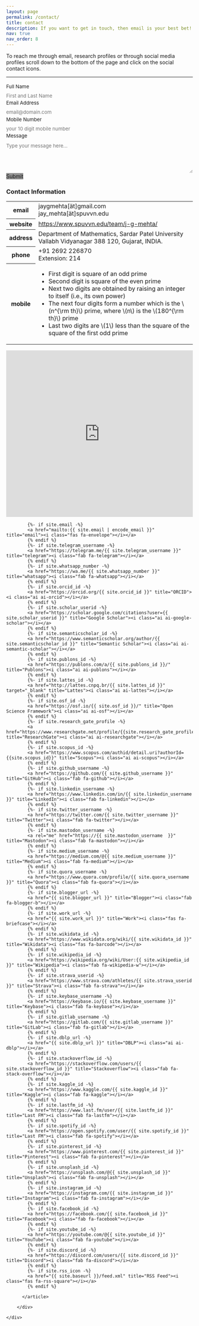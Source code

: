 ```yaml
---
layout: page
permalink: /contact/
title: contact
description: If you want to get in touch, then email is your best bet! Alternately, submit the following form to send me a quick message.
nav: true
nav_order: 8
---
```

To reach me through email, research profiles or through social media profiles scroll down to the bottom of the page and click on the social contact icons.

-------------
<form id="fs-frm" name="simple-contact-form" accept-charset="utf-8" action="https://formspree.io/f/mrgwgzqz" method="post">
  <fieldset id="fs-frm-inputs">
    <label for="full-name">Full Name</label>
    <input type="text" name="name" id="full-name" placeholder="First and Last Name" required="">
    <label for="email-address">Email Address</label>
    <input type="email" name="_replyto" id="email-address" placeholder="email@domain.com" required="">
    <label for="phone-number">Mobile Number</label>
    <input type="tel" name="phone" id="phone-number" placeholder="your 10 digit mobile number" required="" pattern="[6789][0-9]{9}" title="Please enter a valid 10 digit mobile number">
    <label for="message">Message</label>
    <textarea rows="5" name="message" id="message" placeholder="Type your message here..." required=""></textarea>
    <input type="hidden" name="_subject" id="email-subject" value="Contact Form Submission">
  </fieldset>
  <input type="submit" value="Submit">
</form><style>/* reset */
#fs-frm input,
#fs-frm select,
#fs-frm textarea,
#fs-frm fieldset,
#fs-frm optgroup,
#fs-frm label,
#fs-frm #card-element:disabled {
  font-family: inherit;
  font-size: 100%;
  color: inherit;
  border: none;
  border-radius: 0;
  display: block;
  width: 100%;
  padding: 0;
  margin: 0;
  -webkit-appearance: none;
  -moz-appearance: none;
}
#fs-frm label,
#fs-frm legend,
#fs-frm ::placeholder {
  font-size: .825rem;
  margin-bottom: .5rem;
  padding-top: .2rem;
  display: flex;
  align-items: baseline;
}
#fs-frm textarea {
  background-color: inherit;
}

/* border, padding, margin, width */
#fs-frm input,
#fs-frm select,
#fs-frm textarea,
#fs-frm #card-element {
  border: 1px solid;
  <!-- background-color: rgba(255,255,255,0.9); -->
  background-color: #929292;
  padding: .75em 1rem;
  margin-bottom: 1.5rem;
}
#fs-frm input:focus,
#fs-frm select:focus,
#fs-frm textarea:focus {
  background-color: inherit;
  outline-style: solid;
  outline-width: thin;
  outline-color: inherit;
  outline-offset: -1px;
}
#fs-frm [type="text"],
#fs-frm [type="message"],
#fs-frm [type="tel"],
#fs-frm [type="email"] {
  width: 100%;
  background-color: inherit;
}
#fs-frm [type="button"],
#fs-frm [type="submit"],
#fs-frm [type="reset"] {
  width: auto;
  cursor: pointer;
  -webkit-appearance: button;
  -moz-appearance: button;
  appearance: button;
  background-color: #929292;
}
#fs-frm [type="button"]:focus,
#fs-frm [type="submit"]:focus,
#fs-frm [type="reset"]:focus {
  outline: none;
}
#fs-frm [type="submit"],
#fs-frm [type="reset"] {
  margin-bottom: 0;
}
#fs-frm select {
  text-transform: none;
  background-color: inherit;
}

#fs-frm [type="checkbox"] {
  -webkit-appearance: checkbox;
  -moz-appearance: checkbox;
  appearance: checkbox;
  display: inline-block;
  width: auto;
  margin: 0 .5em 0 0 !important;
}

#fs-frm [type="radio"] {
  -webkit-appearance: radio;
  -moz-appearance: radio;
  appearance: radio;
}

/* address, locale */
#fs-frm fieldset.locale input[name="city"],
#fs-frm fieldset.locale select[name="state"],
#fs-frm fieldset.locale input[name="postal-code"] {
  display: inline;
}
#fs-frm fieldset.locale input[name="city"] {
  width: 52%;
}
#fs-frm fieldset.locale select[name="state"],
#fs-frm fieldset.locale input[name="postal-code"] {
  width: 20%;
}
#fs-frm fieldset.locale input[name="city"],
#fs-frm fieldset.locale select[name="state"] {
  margin-right: 3%;
}
</style>
-------------
<div class="container mt-5"> <article> <div class="cv"> <div class="card mt-3 p-3"> <h3 class="card-title font-weight-medium">Contact Information</h3> 
<!-- **Contact Details**

<div class="news"> -->
  <div class="table-responsive coordinates">
    <table class="table table-sm table-borderless">
      <tbody><tr>
          <th scope="row">
              <i class="fas fa-envelope"></i> 
              email
          </th>
        <td>
                  <i class="email"></i> 
                  jaygmehta[ät]gmail.com<br>
                  jay_mehta[ät]spuvvn.edu<br>                 
        </td>
      </tr>
      <tr>
      <tr>
          <th scope="row">
              <i class="fa fa-globe"></i> 
              website
          </th>
        <td>       
                  <i class="address"></i> 
                  <a href="https://www.spuvvn.edu/team/j-g-mehta/" target="_blank">https://www.spuvvn.edu/team/j-g-mehta/</a>
                  <br>                    
        </td>
      </tr>
          <th scope="row">
              <i class="fa fa-university"></i> 
              <!-- <i class="fa fa-map-marker"></i>  -->
                address  
          </th>
        <td>       
                  <i class="address"></i> 
                  Department of Mathematics, 
                  Sardar Patel University<br>
                  Vallabh Vidyanagar 388 120, Gujarat, INDIA.<br>                    
        </td>
      </tr>
      <tr>
          <th scope="row">
              <i class="fas fa-phone"></i> 
              phone
          </th>
        <td>       
                  <i class="phone"></i> 
                  +91 2692 226870 <br>
                  Extension: 214
        </td>
      </tr>
      <tr>
          <th scope="row">
              <i class="fas fa-mobile"></i> 
              mobile
          </th>
        <td>      
                <i class="phone"></i> 
                <ul>
                  <li>First digit is square of an odd prime</li>
                  <li>Second digit is square of the even prime</li>
                  <li>Next two digits are obtained by raising an integer to itself (i.e., its own power)</li>
                  <li>The next four digits form a number which is the \(n^{\rm th}\) prime, where \(n\) is the \(180^{\rm th}\) prime</li>
                  <li>Last two digits are \(1\) less than the square of the square of the first odd prime</li>
                </ul>
        </td>
      </tr>
      <!-- <tr>
          <th scope="row">
              <i class="fas fa-door-open"></i> 
              office hour
          </th>
        <td>       
                  <i class="office hour"></i> 
                  11-5      
        </td>
      </tr> -->
    </tbody></table>
    <iframe src="https://www.google.com/maps/embed?pb=!1m18!1m12!1m3!1d1067.4278822499389!2d72.92456288158264!3d22.55411656332074!2m3!1f0!2f0!3f0!3m2!1i1024!2i768!4f13.1!3m3!1m2!1s0x395e4e737f7552e1%3A0xb7a140ae7520e80!2sP%20G%20Dept.%20of%20Business%20Studies!5e0!3m2!1sen!2sde!4v1695232343613!5m2!1sen!2sde" width="100%" height="450" style="border:0;" allowfullscreen="" loading="lazy" referrerpolicy="no-referrer-when-downgrade"></iframe>
    <!-- <iframe src="https://www.google.com/maps/embed?pb=!1m18!1m12!1m3!1d805.0605182980033!2d9.980505928736244!3d53.466260609089225!2m3!1f0!2f0!3f0!3m2!1i1024!2i768!4f13.1!3m3!1m2!1s0x47b191b0d1bed7bf%3A0x9eb9debb15ee67b4!2sHamburg%20Innovation%20Port!5e0!3m2!1sen!2sde!4v1657726102181!5m2!1sen!2sde" width="100%" height="450" style="border:0;" allowfullscreen="" loading="lazy" referrerpolicy="no-referrer-when-downgrade"></iframe> </div> </div>  -->
    <!-- </article> -->
  </div>
</div>

<!-- ------------ -->

<!-- To reach me through email or to connect with me through research profiles or social media profiles click on the social contact icons given below. -->

<div class="container mt-5">
      <!-- page.html -->
        <div class="post">
          <article>
<div class="social">
<div class="contact-icons">
<!-- <a href="mailto:jay_mehta@spuvvn.edu" title="email"><i class="fas fa-envelope"></i></a>
            <a href="https://orcid.org/0000-0003-1739-9639" title="ORCID" rel="external nofollow noopener" target="_blank"><i class="ai ai-orcid"></i></a>
            <a href="https://scholar.google.com/citations?user=X7DozG4AAAAJ" title="Google Scholar" rel="external nofollow noopener" target="_blank"><i class="ai ai-google-scholar"></i></a>
            <a href="https://github.com/jaygmehta" title="GitHub" rel="external nofollow noopener" target="_blank"><i class="fab fa-github"></i></a>
            <a href="https://publons.com/wos-op/a/AGY-1426-2022/" title="Publons" rel="external nofollow noopener" target="_blank"><i class="fab fa-publons"></i></a> -->

            {%- if site.email -%}
            <a href="mailto:{{ site.email | encode_email }}" title="email"><i class="fas fa-envelope"></i></a>
            {% endif %}
            {%- if site.telegram_username -%}
            <a href="https://telegram.me/{{ site.telegram_username }}" title="telegram"><i class="fab fa-telegram"></i></a>
            {% endif %}
            {%- if site.whatsapp_number -%}
            <a href="https://wa.me/{{ site.whatsapp_number }}" title="whatsapp"><i class="fab fa-whatsapp"></i></a>
            {% endif %}
            {%- if site.orcid_id -%}
            <a href="https://orcid.org/{{ site.orcid_id }}" title="ORCID"><i class="ai ai-orcid"></i></a>
            {% endif %}
            {%- if site.scholar_userid -%}
            <a href="https://scholar.google.com/citations?user={{ site.scholar_userid }}" title="Google Scholar"><i class="ai ai-google-scholar"></i></a>
            {% endif %}
            {%- if site.semanticscholar_id -%}
            <a href="https://www.semanticscholar.org/author/{{ site.semanticscholar_id }}" title="Semantic Scholar"><i class="ai ai-semantic-scholar"></i></a>
            {% endif %}
            {%- if site.publons_id -%}
            <a href="https://publons.com/a/{{ site.publons_id }}/" title="Publons"><i class="ai ai-publons"></i></a>
            {% endif %}
            {%- if site.lattes_id -%}
            <a href="http://lattes.cnpq.br/{{ site.lattes_id }}" target="_blank" title="Lattes"><i class="ai ai-lattes"></i></a>
            {% endif %}
            {%- if site.osf_id -%}
            <a href="https://osf.io/{{ site.osf_id }}/" title="Open Science Framework"><i class="ai ai-osf"></i></a>
            {% endif %}
            {%- if site.research_gate_profile -%}
            <a href="https://www.researchgate.net/profile/{{site.research_gate_profile}}/" title="ResearchGate"><i class="ai ai-researchgate"></i></a>
            {% endif %}
            {%- if site.scopus_id -%}
            <a href="https://www.scopus.com/authid/detail.uri?authorId={{site.scopus_id}}" title="Scopus"><i class="ai ai-scopus"></i></a>
            {% endif %}
            {%- if site.github_username -%}
            <a href="https://github.com/{{ site.github_username }}" title="GitHub"><i class="fab fa-github"></i></a>
            {% endif %}
            {%- if site.linkedin_username -%}
            <a href="https://www.linkedin.com/in/{{ site.linkedin_username }}" title="LinkedIn"><i class="fab fa-linkedin"></i></a>
            {% endif %}
            {%- if site.twitter_username -%}
            <a href="https://twitter.com/{{ site.twitter_username }}" title="Twitter"><i class="fab fa-twitter"></i></a>
            {% endif %}
            {%- if site.mastodon_username -%}
            <a rel="me" href="https://{{ site.mastodon_username  }}" title="Mastodon"><i class="fab fa-mastodon"></i></a>
            {% endif %}
            {%- if site.medium_username -%}
            <a href="https://medium.com/@{{ site.medium_username }}" title="Medium"><i class="fab fa-medium"></i></a>
            {% endif %}
            {%- if site.quora_username -%}
            <a href="https://www.quora.com/profile/{{ site.quora_username }}" title="Quora"><i class="fab fa-quora"></i></a>
            {% endif %}
            {%- if site.blogger_url -%}
            <a href="{{ site.blogger_url }}" title="Blogger"><i class="fab fa-blogger-b"></i></a>
            {% endif %}
            {%- if site.work_url -%}
            <a href="{{ site.work_url }}" title="Work"><i class="fas fa-briefcase"></i></a>
            {% endif %}
            {%- if site.wikidata_id -%}
            <a href="https://www.wikidata.org/wiki/{{ site.wikidata_id }}" title="Wikidata"><i class="fas fa-barcode"></i></a>
            {% endif %}
            {%- if site.wikipedia_id -%}
            <a href="https://wikipedia.org/wiki/User:{{ site.wikipedia_id }}" title="Wikipedia"><i class="fab fa-wikipedia-w"></i></a>
            {% endif %}
            {%- if site.strava_userid -%}
            <a href="https://www.strava.com/athletes/{{ site.strava_userid }}" title="Strava"><i class="fab fa-strava"></i></a>
            {% endif %}
            {%- if site.keybase_username -%}
            <a href="https://keybase.io/{{ site.keybase_username }}" title="Keybase"><i class="fab fa-keybase"></i></a>
            {% endif %}
            {%- if site.gitlab_username -%}
            <a href="https://gitlab.com/{{ site.gitlab_username }}" title="GitLab"><i class="fab fa-gitlab"></i></a>
            {% endif %}
            {%- if site.dblp_url -%}
            <a href="{{ site.dblp_url }}" title="DBLP"><i class="ai ai-dblp"></i></a>
            {% endif %}
            {%- if site.stackoverflow_id -%}
            <a href="https://stackoverflow.com/users/{{ site.stackoverflow_id }}" title="Stackoverflow"><i class="fab fa-stack-overflow"></i></a>
            {% endif %}
            {%- if site.kaggle_id -%}
            <a href="https://www.kaggle.com/{{ site.kaggle_id }}" title="Kaggle"><i class="fab fa-kaggle"></i></a>
            {% endif %}
            {%- if site.lastfm_id -%}
            <a href="https://www.last.fm/user/{{ site.lastfm_id }}" title="Last FM"><i class="fab fa-lastfm"></i></a>
            {% endif %}
            {%- if site.spotify_id -%}
            <a href="https://open.spotify.com/user/{{ site.spotify_id }}" title="Last FM"><i class="fab fa-spotify"></i></a>
            {% endif %}
            {%- if site.pinterest_id -%}
            <a href="https://www.pinterest.com/{{ site.pinterest_id }}" title="Pinterest"><i class="fab fa-pinterest"></i></a>
            {% endif %}
            {%- if site.unsplash_id -%}
            <a href="https://unsplash.com/@{{ site.unsplash_id }}" title="Unsplash"><i class="fab fa-unsplash"></i></a>
            {% endif %}
            {%- if site.instagram_id -%}
            <a href="https://instagram.com/{{ site.instagram_id }}" title="Instagram"><i class="fab fa-instagram"></i></a>
            {% endif %}
            {%- if site.facebook_id -%}
            <a href="https://facebook.com/{{ site.facebook_id }}" title="Facebook"><i class="fab fa-facebook"></i></a>
            {% endif %}
            {%- if site.youtube_id -%}
            <a href="https://youtube.com/@{{ site.youtube_id }}" title="YouTube"><i class="fab fa-youtube"></i></a>
            {% endif %}
            {%- if site.discord_id -%}
            <a href="https://discord.com/users/{{ site.discord_id }}" title="Discord"><i class="fab fa-discord"></i></a>
            {% endif %}
            {%- if site.rss_icon -%}
            <a href="{{ site.baseurl }}/feed.xml" title="RSS Feed"><i class="fas fa-rss-square"></i></a>
            {% endif %}

</div>

</div>

          </article>

        </div>

    </div>
